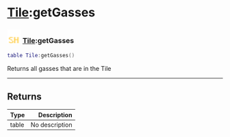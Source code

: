 # [Tile](../tile/README.md):getGasses

### <img src="../../.gitbook/assets/shared.png" width="32" height="32" /> [Tile](../tile/README.md):getGasses

```lua
table Tile:getGasses()
```

Returns all gasses that are in the Tile<br>

-----------------
## Returns

| Type   | Description |
| ------ | ----------: |
| table | No description |
